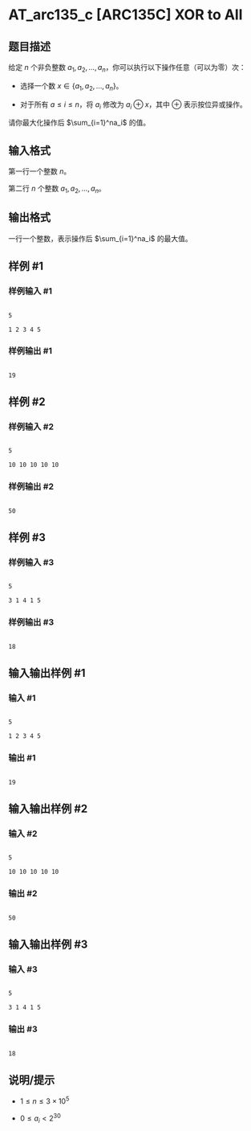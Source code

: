 # AT_arc135_c [ARC135C] XOR to All

## 题目描述

给定 $n$ 个非负整数 $a_1,a_2,\dots,a_n$，你可以执行以下操作任意（可以为零）次：

- 选择一个数 $x\in \{a_1,a_2,\dots,a_n\}$。

- 对于所有 $a\leq i\leq n$，将 $a_i$ 修改为 $a_i\oplus x$，其中 $\oplus$ 表示按位异或操作。

请你最大化操作后 $\sum_{i=1}^na_i$ 的值。

## 输入格式

第一行一个整数 $n$。

第二行 $n$ 个整数 $a_1,a_2,\dots,a_n$。

## 输出格式

一行一个整数，表示操作后 $\sum_{i=1}^na_i$ 的最大值。 

## 样例 #1

### 样例输入 #1

```
5
1 2 3 4 5
```

### 样例输出 #1

```
19
```

## 样例 #2

### 样例输入 #2

```
5
10 10 10 10 10
```

### 样例输出 #2

```
50
```

## 样例 #3

### 样例输入 #3

```
5
3 1 4 1 5
```

### 样例输出 #3

```
18
```

## 输入输出样例 #1

### 输入 #1

```
5
1 2 3 4 5
```

### 输出 #1

```
19
```

## 输入输出样例 #2

### 输入 #2

```
5
10 10 10 10 10
```

### 输出 #2

```
50
```

## 输入输出样例 #3

### 输入 #3

```
5
3 1 4 1 5
```

### 输出 #3

```
18
```

## 说明/提示

- $1\leq n \leq 3\times 10^5$
- $0\leq a_i<2^{30}$